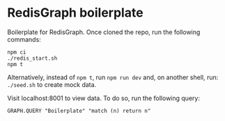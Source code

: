 # RedisGraph boilerplate

Boilerplate for RedisGraph.
Once cloned the repo, run the following commands:
```
npm ci
./redis_start.sh
npm t
```
Alternatively, instead of `npm t`, run `npm run dev` and, on another shell, run: `./seed.sh` to create mock data.

Visit localhost:8001 to view data. To do so, run the following query:
```
GRAPH.QUERY "Boilerplate" "match (n) return n"
```

